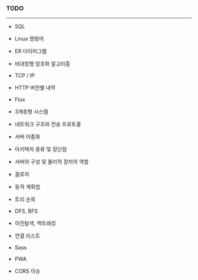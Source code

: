 ### TODO

------

* SQL
* Linux 명령어
* ER 다이어그램
* 비대칭형 암호화 알고리즘
* TCP / IP
* HTTP 버전별 내역
* Flux



* 3계층형 시스템
* 네트워크 구조와 전송 프로토콜
* 서버 이중화
* 아키텍처 종류 및 장단점
* 서버의 구성 및 물리적 장치의 역할
* 클로저
* 동적 계획법
* 트리 순회
* DFS, BFS
* 이진탐색, 백트래킹
* 연결 리스트
* Sass
* PWA
* CORS 이슈
